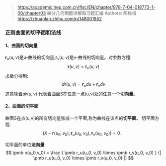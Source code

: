 > https://academic.hep.com.cn/flsc/EN/chapter/978-7-04-018773-1-00/chapter03
微分几何例题详解和习题汇编    Authors: 陈维桓
https://zhuanlan.zhihu.com/p/148001852

### 正则曲面的切平面和法线

#### 1、曲面的切向量
$\pmb r_u(u,v)$是u-曲线的切向量,$\pmb r_v(u,v)$是v-曲线的切向量。对参数方程:
$$\pmb r(u,v)  = \pmb r_u(u,v)$$
求微分得到:
$$
d\pmb r(u,v) = \pmb r_u du + \pmb r_v dv
$$
这意味着$d\pmb r(u,v)$ 代表着曲面S在任意一点(u,v)处的任意一个**切向量**。

#### 2、曲面的切平面
曲面S在点(u,v)的所有切向量张成一个平面,称为曲线在该点的**切平面**。
切平面方程:
$$
(X − \pmb r(u_0, v_0) , \pmb r_u(u_0, v_0) , \pmb r_v(u_0, v_0) ) = 0 ．
$$

切平面的单位**法向量**:
$$
\pmb n(u_0,v_0) =
\frac
{
  \pmb r_u(u_0, v_0) \times \pmb r_v(u_0, v_0)
}
{|
  \pmb r_u(u_0, v_0) \times \pmb r_v(u_0, v_0)
|}
$$
